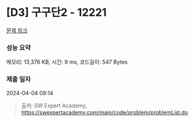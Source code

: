 # [D3] 구구단2 - 12221 

[문제 링크](https://swexpertacademy.com/main/code/problem/problemDetail.do?contestProbId=AXpz3dravpQDFATi) 

### 성능 요약

메모리: 13,376 KB, 시간: 9 ms, 코드길이: 547 Bytes

### 제출 일자

2024-04-04 09:14



> 출처: SW Expert Academy, https://swexpertacademy.com/main/code/problem/problemList.do